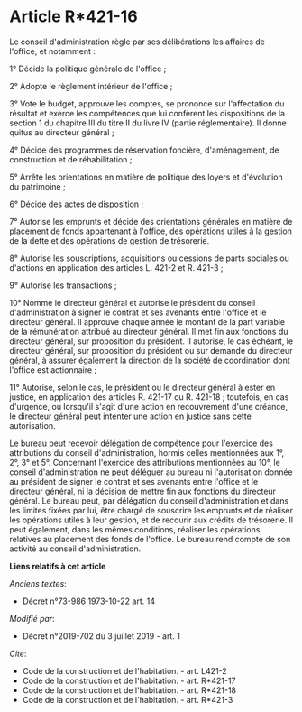 # Article R*421-16

Le conseil d'administration règle par ses délibérations les affaires de l'office, et notamment :

1° Décide la politique générale de l'office ;

2° Adopte le règlement intérieur de l'office ;

3° Vote le budget, approuve les comptes, se prononce sur l'affectation du résultat et exerce les compétences que lui
confèrent les dispositions de la section 1 du chapitre III du titre II du livre IV (partie réglementaire). Il donne quitus au
directeur général ;

4° Décide des programmes de réservation foncière, d'aménagement, de construction et de réhabilitation ;

5° Arrête les orientations en matière de politique des loyers et d'évolution du patrimoine ;

6° Décide des actes de disposition ;

7° Autorise les emprunts et décide des orientations générales en matière de placement de fonds appartenant à l'office, des
opérations utiles à la gestion de la dette et des opérations de gestion de trésorerie.

8° Autorise les souscriptions, acquisitions ou cessions de parts sociales ou d'actions en application des articles L. 421-2
et R. 421-3 ;

9° Autorise les transactions ;

10° Nomme le directeur général et autorise le président du conseil d'administration à signer le contrat et ses avenants entre
l'office et le directeur général. Il approuve chaque année le montant de la part variable de la rémunération attribué au
directeur général. Il met fin aux fonctions du directeur général, sur proposition du président. Il autorise, le cas échéant,
le directeur général, sur proposition du président ou sur demande du directeur général, à assurer également la direction de
la société de coordination dont l'office est actionnaire ;

11° Autorise, selon le cas, le président ou le directeur général à ester en justice, en application des articles R. 421-17 ou
R. 421-18 ; toutefois, en cas d'urgence, ou lorsqu'il s'agit d'une action en recouvrement d'une créance, le directeur général
peut intenter une action en justice sans cette autorisation.

Le bureau peut recevoir délégation de compétence pour l'exercice des attributions du conseil d'administration, hormis celles
mentionnées aux 1°, 2°, 3° et 5°. Concernant l'exercice des attributions mentionnées au 10°, le conseil d'administration ne
peut déléguer au bureau ni l'autorisation donnée au président de signer le contrat et ses avenants entre l'office et le
directeur général, ni la décision de mettre fin aux fonctions du directeur général. Le bureau peut, par délégation du conseil
d'administration et dans les limites fixées par lui, être chargé de souscrire les emprunts et de réaliser les opérations
utiles à leur gestion, et de recourir aux crédits de trésorerie. Il peut également, dans les mêmes conditions, réaliser les
opérations relatives au placement des fonds de l'office. Le bureau rend compte de son activité au conseil d'administration.

**Liens relatifs à cet article**

_Anciens textes_:

  - Décret n°73-986 1973-10-22 art. 14

_Modifié par_:

  - Décret n°2019-702 du 3 juillet 2019 - art. 1

_Cite_:

  - Code de la construction et de l'habitation. - art. L421-2
  - Code de la construction et de l'habitation. - art. R*421-17
  - Code de la construction et de l'habitation. - art. R*421-18
  - Code de la construction et de l'habitation. - art. R*421-3
